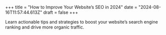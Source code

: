 +++
title = "How to Improve Your Website’s SEO in 2024"
date = "2024-08-16T11:57:44.613Z"
draft = false
+++

  Learn actionable tips and strategies to boost your website’s search engine ranking and drive more organic traffic.
        
